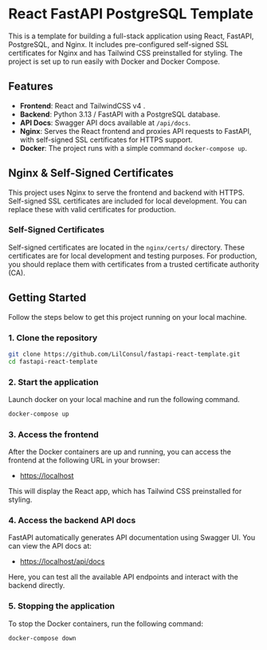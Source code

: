 # React FastAPI PostgreSQL Template

This is a template for building a full-stack application using React, FastAPI, PostgreSQL, and Nginx. It includes pre-configured self-signed SSL certificates for Nginx and has Tailwind CSS preinstalled for styling. The project is set up to run easily with Docker and Docker Compose.

## Features

- **Frontend**: React and TailwindCSS v4 .
- **Backend**: Python 3.13 / FastAPI with a PostgreSQL database.
- **API Docs**: Swagger API docs available at `/api/docs`.
- **Nginx**: Serves the React frontend and proxies API requests to FastAPI, with self-signed SSL certificates for HTTPS support.
- **Docker**: The project runs with a simple command `docker-compose up`.

## Nginx & Self-Signed Certificates

This project uses Nginx to serve the frontend and backend with HTTPS. Self-signed SSL certificates are included for local development. You can replace these with valid certificates for production.

### Self-Signed Certificates

Self-signed certificates are located in the `nginx/certs/` directory. These certificates are for local development and testing purposes. For production, you should replace them with certificates from a trusted certificate authority (CA).

## Getting Started

Follow the steps below to get this project running on your local machine.

### 1. Clone the repository

```bash
git clone https://github.com/LilConsul/fastapi-react-template.git 
cd fastapi-react-template
```

### 2. Start the application
Launch docker on your local machine and run the following command.

```bash
docker-compose up
```

### 3. Access the frontend
After the Docker containers are up and running, you can access the frontend at the following URL in your browser:

- [https://localhost](https://localhost)

This will display the React app, which has Tailwind CSS preinstalled for styling.

### 4. Access the backend API docs

FastAPI automatically generates API documentation using Swagger UI. You can view the API docs at:

- [https://localhost/api/docs](https://localhost/api/docs)

Here, you can test all the available API endpoints and interact with the backend directly.

### 5. Stopping the application

To stop the Docker containers, run the following command:

```bash
docker-compose down
```